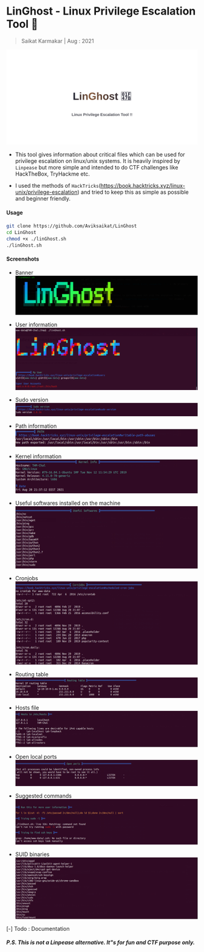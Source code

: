 # LinGhost - Linux Privilege Escalation Tool 👻

> Saikat Karmakar | Aug : 2021

![](images/untitled.svg)

- This tool gives information about critical files which can be used for privilege escalation on linux/unix systems. It is heavily inspired by `Linpease` but more simple and intended to do CTF challenges like HackTheBox, TryHackme etc.

- I used the methods of `HackTricks`(https://book.hacktricks.xyz/linux-unix/privilege-escalation) and tried to keep this as simple as possible and beginner friendly.

#### Usage
```bash
git clone https://github.com/Aviksaikat/LinGhost
cd LinGhost
chmod +x ./linGhost.sh
./linGhost.sh
```

#### Screenshots
- Banner
![](images/banner.png)

- User information 
![](images/pic1.png)
- Sudo version
![](images/pic2.png)
- Path information
![](images/pic3.png)
- Kernel information
![](images/pic4.png)
- Useful softwares installed on the machine
![](images/pic5.png)
- Cronjobs 
![](images/pic6.png)
- Routing table
![](images/pic8.png)
- Hosts file
![](images/pic9.png)
- Open local ports 
![](images/pic10.png)
- Suggested commands
![](images/pic11.png)
- SUID binaries
![](images/pic12.png)

[-] Todo : Documentation

##### P.S. This is not a Linpease alternative. It"s for fun and CTF purpose only.